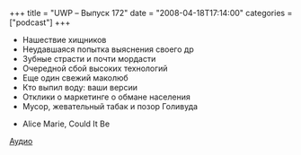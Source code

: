 +++
title = "UWP – Выпуск 172"
date = "2008-04-18T17:14:00"
categories = ["podcast"]
+++


- Нашествие хищников
- Неудавшаяся попытка выяснения своего др
- Зубные страсти и почти мордасти
- Очередной сбой высоких технологий
- Еще один свежий маколюб
- Кто выпил воду: ваши версии
- Отклики о маркетинге о обмане населения
- Мусор, жевательный табак и позор Голивуда


* Alice Marie, Could It Be

[Аудио](https://podcast.umputun.com/media/ump_podcast172.mp3)
<audio src="https://podcast.umputun.com/media/ump_podcast172.mp3" preload="none">